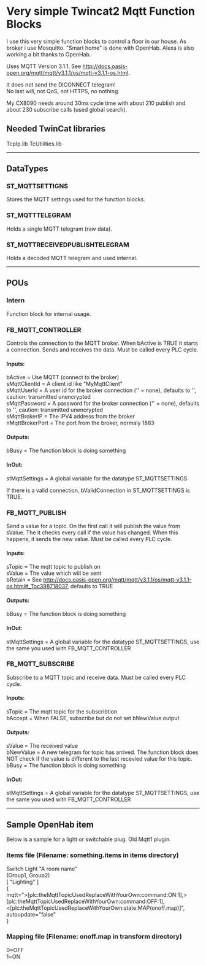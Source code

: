 # Very simple Twincat2 Mqtt Function Blocks

I use this very simple function blocks to control a floor in our house. 
As broker i use Mosquitto. "Smart home" is done with OpenHab. Alexa is also working a bit thanks to OpenHab.

Uses MQTT Version 3.1.1. See http://docs.oasis-open.org/mqtt/mqtt/v3.1.1/os/mqtt-v3.1.1-os.html.

It does not send the DICONNECT telegram!  
No last will, not QoS, not HTTPS, no nothing. 

My CX8090 needs around 30ms cycle time with about 210 publish and about 230 subscribe calls (used global search).

## Needed TwinCat libraries

TcpIp.lib
TcUtilities.lib

---

## DataTypes

### ST_MQTTSETTIGNS
Stores the MQTT settings used for the function blocks.

### ST_MQTTTELEGRAM
Holds a single MQTT telegram (raw data).

### ST_MQTTRECEIVEDPUBLISHTELEGRAM
Holds a decoded MQTT telegram and used internal.

---
## POUs

### Intern
Function block for internal usage.

### FB_MQTT_CONTROLLER
Controls the connection to the MQTT broker. When bActive is TRUE it starts a connection. Sends and receives the data. Must be called every PLC cycle.

#### Inputs:
bActive = Use MQTT (connect to the broker)  
sMqttClientId = A client id like "MyMqttClient"  
sMqttUserId = A user id for the broker connection ('' = none), defaults to '', caution: transmitted unencrypted  
sMqttPassword = A password for the broker connection ('' = none), defaults to '', caution: transmitted unencrypted  
sMqttBrokerIP = The IPV4 address from the broker  
nMqttBrokerPort = The port from the broker, normaly 1883

#### Outputs:
bBusy = The function block is doing something

#### InOut:
stMqttSettings = A global variable for the datatype ST_MQTTSETTINGS

If there is a valid connection, bValidConnection in ST_MQTTSETTINGS is TRUE.

### FB_MQTT_PUBLISH
Send a value for a topic. On the first call it will publish the value from sValue. The it checks every call if the value has changed. When this happens, it sends the new value. Must be called every PLC cycle.

#### Inputs:
sTopic = The mqtt topic to publish on  
sValue = The value which will be sent      
bRetain = See http://docs.oasis-open.org/mqtt/mqtt/v3.1.1/os/mqtt-v3.1.1-os.html#_Toc398718037, defaults to TRUE

#### Outputs:
bBusy = The function block is doing something

#### InOut:
stMqttSettings = A global variable for the datatype ST_MQTTSETTINGS, use the same you used with FB_MQTT_CONTROLLER

### FB_MQTT_SUBSCRIBE
Subscribe to a MQTT topic and receive data. Must be called every PLC cycle.

#### Inputs:
sTopic = The mqtt topic for the subscribtion  
bAccept = When FALSE, subscribe but do not set bNewValue output  

#### Outputs:
sValue = The received value  
bNewValue = A new telegram for topic has arrived. The function block does NOT check if the value is different to the last recevied value for this topic.  
bBusy = The function block is doing something

#### InOut:
stMqttSettings = A global variable for the datatype ST_MQTTSETTINGS, use the same you used with FB_MQTT_CONTROLLER

---
## Sample OpenHab item

Below is a sample for a light or switchable plug.
Old Mqtt1 plugin.

### Items file (Filename: something.items in items directory)
Switch Light "A room name" <light>  
(Group1, Group2)  
[ "Lighting" ]  
{  
    mqtt=">[plc:theMqttTopicUsedReplaceWithYourOwn:command:ON:1],>[plc:theMqttTopicUsedReplaceWithYourOwn:command:OFF:1],<[plc:theMqttTopicUsedReplaceWithYourOwn:state:MAP(onoff.map)]",  
    autoupdate="false"  
}

### Mapping file (Filename: onoff.map in transform directory)
0=OFF  
1=ON
